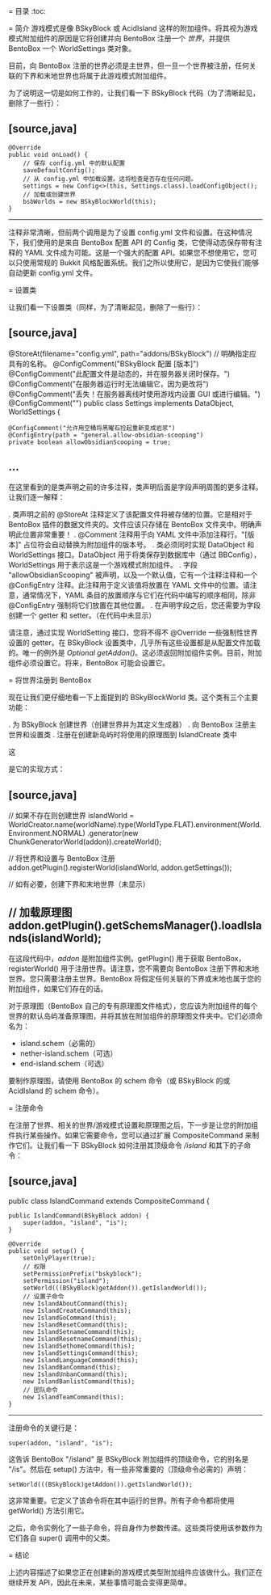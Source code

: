 = 目录
:toc:

= 简介
游戏模式是像 BSkyBlock 或 AcidIsland 这样的附加组件。将其视为游戏模式附加组件的原因是它将创建并向 BentoBox 注册一个 *世界*，并提供 BentoBox 一个 WorldSettings 类对象。

目前，向 BentoBox 注册的世界必须是主世界，但一旦一个世界被注册，任何关联的下界和末地世界也将属于此游戏模式附加组件。

为了说明这一切是如何工作的，让我们看一下 BSkyBlock 代码（为了清晰起见，删除了一些行）：

[source,java]
----
    @Override
    public void onLoad() {
        // 保存 config.yml 中的默认配置
        saveDefaultConfig();
        // 从 config.yml 中加载设置。这将检查是否存在任何问题。
        settings = new Config<>(this, Settings.class).loadConfigObject();
        // 加载或创建世界
        bsbWorlds = new BSkyBlockWorld(this);
    }
----

注释非常清晰，但前两个调用是为了设置 config.yml 文件和设置。在这种情况下，我们使用的是来自 BentoBox 配置 API 的 Config 类，它使得动态保存带有注释的 YAML 文件成为可能。这是一个强大的配置 API。如果您不想使用它，您可以只使用常规的 Bukkit 风格配置系统。我们之所以使用它，是因为它使我们能够自动更新 config.yml 文件。

= 设置类

让我们看一下设置类（同样，为了清晰起见，删除了一些行）：

[source,java]
----
@StoreAt(filename="config.yml", path="addons/BSkyBlock") // 明确指定应具有的名称。
@ConfigComment("BSkyBlock 配置 [版本]")
@ConfigComment("此配置文件是动态的，并在服务器关闭时保存。")
@ConfigComment("在服务器运行时无法编辑它，因为更改将")
@ConfigComment("丢失！在服务器离线时使用游戏内设置 GUI 或进行编辑。")
@ConfigComment("")
public class Settings implements DataObject, WorldSettings {

    @ConfigComment("允许用空桶将黑曜石捡起重新变成岩浆")
    @ConfigEntry(path = "general.allow-obsidian-scooping")
    private boolean allowObsidianScooping = true;

...
----

在这里看到的是类声明之前的许多注释，类声明后面是字段声明周围的更多注释。让我们逐一解释：

. 类声明之前的 @StoreAt 注释定义了该配置文件将被存储的位置。它是相对于 BentoBox 插件的数据文件夹的。文件应该只存储在 BentoBox 文件夹中。明确声明此位置非常重要！
. @Comment 注释用于向 YAML 文件中添加注释行。"[版本]" 占位符会自动替换为附加组件的版本号。
. 类必须同时实现 DataObject 和 WorldSettings 接口。DataObject 用于将类保存到数据库中（通过 BBConfig），WorldSettings 用于表示这是一个游戏模式附加组件。
. 字段 "allowObsidianScooping" 被声明，以及一个默认值，它有一个注释注释和一个 @ConfigEntry 注释。此注释用于定义该值将放置在 YAML 文件中的位置。请注意，通常情况下，YAML 条目的放置顺序与它们在代码中编写的顺序相同，除非 @ConfigEntry 强制将它们放置在其他位置。
. 在声明字段之后，您还需要为字段创建一个 getter 和 setter。（在代码中未显示）

请注意，通过实现 WorldSetting 接口，您将不得不 @Override 一些强制性世界设置的 getter。在 BSkyBlock 设置类中，几乎所有这些设置都是从配置文件加载的。唯一的例外是 *Optional<Addon> getAddon()*。这必须返回附加组件实例。目前，附加组件必须设置它。将来，BentoBox 可能会设置它。

= 将世界注册到 BentoBox

现在让我们更仔细地看一下上面提到的 BSkyBlockWorld 类。这个类有三个主要功能：

. 为 BSkyBlock 创建世界（创建世界并为其定义生成器）
. 向 BentoBox 注册主世界和设置类
. 注册在创建新岛屿时将使用的原理图到 IslandCreate 类中

这

是它的实现方式：

[source,java]
----
// 如果不存在则创建世界
islandWorld = WorldCreator.name(worldName).type(WorldType.FLAT).environment(World.Environment.NORMAL)
    .generator(new ChunkGeneratorWorld(addon)).createWorld();

// 将世界和设置与 BentoBox 注册
addon.getPlugin().registerWorld(islandWorld, addon.getSettings());

// 如有必要，创建下界和末地世界（未显示）

// 加载原理图
addon.getPlugin().getSchemsManager().loadIslands(islandWorld);
----

在这段代码中，*addon* 是附加组件实例。getPlugin() 用于获取 BentoBox，registerWorld() 用于注册世界。请注意，您不需要向 BentoBox 注册下界和末地世界。您只需要注册主世界。BentoBox 将假定任何关联的下界或末地也属于您的附加组件，如果它们存在的话。

对于原理图（BentoBox 自己的专有原理图文件格式），您应该为附加组件的每个世界的默认岛屿准备原理图，并将其放在附加组件的原理图文件夹中。它们必须命名为：

* island.schem（必需的）
* nether-island.schem（可选）
* end-island.schem（可选）

要制作原理图，请使用 BentoBox 的 schem 命令（或 BSkyBlock 的或 AcidIsland 的 schem 命令）。

= 注册命令

在注册了世界、相关的世界/游戏模式设置和原理图之后，下一步是让您的附加组件执行某些操作。如果它需要命令，您可以通过扩展 CompositeCommand 来制作它们。让我们看一下 BSkyBlock 如何注册其顶级命令 */island* 和其下的子命令：

[source,java]
----
public class IslandCommand extends CompositeCommand {

    public IslandCommand(BSkyBlock addon) {
        super(addon, "island", "is");
    }

    @Override
    public void setup() {
        setOnlyPlayer(true);
        // 权限
        setPermissionPrefix("bskyblock");
        setPermission("island");
        setWorld(((BSkyBlock)getAddon()).getIslandWorld());
        // 设置子命令
        new IslandAboutCommand(this);
        new IslandCreateCommand(this);
        new IslandGoCommand(this);
        new IslandResetCommand(this);
        new IslandSetnameCommand(this);
        new IslandResetnameCommand(this);
        new IslandSethomeCommand(this);
        new IslandSettingsCommand(this);
        new IslandLanguageCommand(this);
        new IslandBanCommand(this);
        new IslandUnbanCommand(this);
        new IslandBanlistCommand(this);
        // 团队命令
        new IslandTeamCommand(this);
    }
----

注册命令的关键行是：

```
super(addon, "island", "is");
```

这告诉 BentoBox "/island" 是 BSkyBlock 附加组件的顶级命令，它的别名是 "/is"。然后在 setup() 方法中，有一些非常重要的（顶级命令必需的）声明：

```
setWorld(((BSkyBlock)getAddon()).getIslandWorld());
```

这非常重要。它定义了该命令将在其中运行的世界。所有子命令都将使用 getWorld() 方法引用它。

之后，命令实例化了一些子命令，将自身作为参数传递。这些类将使用该参数作为它们各自 super() 调用中的父类。

= 结论

上述内容描述了如果您正在创建新的游戏模式类型附加组件应该做什么。我们正在继续开发 API，因此在未来，某些事情可能会变得更简单。